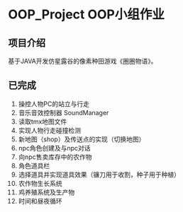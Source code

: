 # OOP_Project OOP小组作业

## 项目介绍
基于JAVA开发仿星露谷的像素种田游戏《圈圈物语》。



## 已完成
1. 操控人物PC的站立与行走
2. 音乐音效控制器 SoundManager
3. 读取tmx地图文件
4. 实现人物行走碰撞检测
5. 新地图（shop）及传送点的实现（切换地图）
6. npc角色创建及与npc对话
7. 向npc售卖库存中的农作物
8.  角色道具栏 
9. 选择道具并实现道具效果（镰刀用于收割，种子用于种植）
10. 农作物生长系统
11. 鸡养殖系统及生产物
12. 时间和昼夜循环

